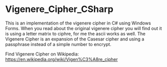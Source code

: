 # Vigenere_Cipher_CSharp

This is an implementation of the vigenere cipher in C# using Windows Forms. When you read about the original vigenere cipher 
you will find out it is using a letter matrix to ciphre, for me the ascii works as well. 
The Vigenere Cipher is an expansion of the Casesar cipher and using a passphrase instead of a simple number to encrypt. 

Find Vigenere Cipher on Wikipedia: https://en.wikipedia.org/wiki/Vigen%C3%A8re_cipher
